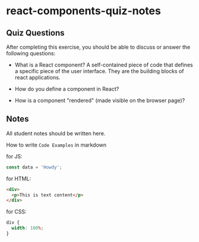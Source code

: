 # react-components-quiz-notes

## Quiz Questions

After completing this exercise, you should be able to discuss or answer the following questions:

- What is a React component?
  A self-contained piece of code that defines a specific piece of the user interface. They are the building blocks of react applications.
- How do you define a component in React?

- How is a component "rendered" (made visible on the browser page)?

## Notes

All student notes should be written here.

How to write `Code Examples` in markdown

for JS:

```javascript
const data = 'Howdy';
```

for HTML:

```html
<div>
  <p>This is text content</p>
</div>
```

for CSS:

```css
div {
  width: 100%;
}
```
